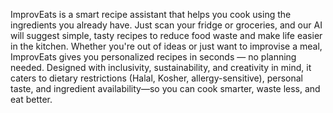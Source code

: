 ImprovEats is a smart recipe assistant that helps you cook using the ingredients you already have. Just scan your fridge or groceries, and our AI will suggest simple, tasty recipes to reduce food waste and make life easier in the kitchen.
Whether you're out of ideas or just want to improvise a meal, ImprovEats gives you personalized recipes in seconds — no planning needed. Designed with inclusivity, sustainability, and creativity in mind, it caters to dietary restrictions (Halal, Kosher, allergy-sensitive), personal taste, and ingredient availability—so you can cook smarter, waste less, and eat better.
